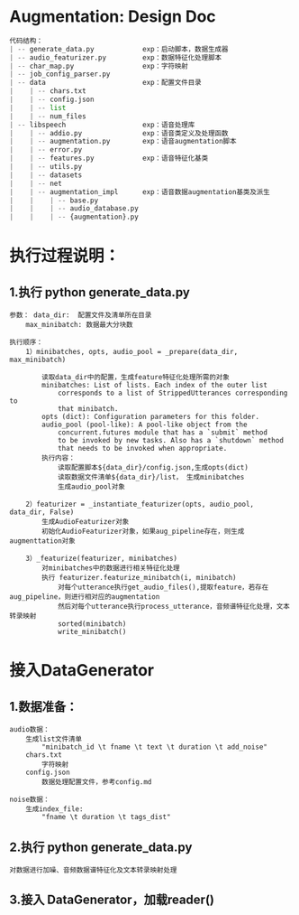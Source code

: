 # Augmentation: Design Doc
```python
代码结构：
| -- generate_data.py            exp：启动脚本，数据生成器
| -- audio_featurizer.py         exp：数据特征化处理脚本
| -- char_map.py                 exp：字符映射
| -- job_config_parser.py
| -- data                        exp：配置文件目录
|    | -- chars.txt
|    | -- config.json
|    | -- list
|    | -- num_files
| -- libspeech                   exp：语音处理库
|    | -- addio.py               exp：语音类定义及处理函数
|    | -- augmentation.py        exp：语音augmentation脚本
|    | -- error.py
|    | -- features.py            exp：语音特征化基类
|    | -- utils.py
|    | -- datasets  
|    | -- net
|    | -- augmentation_impl      exp：语音数据augmentation基类及派生
|    |    | -- base.py
|    |    | -- audio_database.py
|    |    | -- {augmentation}.py
```

# 执行过程说明：
## 1.执行 python generate_data.py

    参数： data_dir:  配置文件及清单所在目录
        max_minibatch: 数据最大分块数

    执行顺序：
        1）minibatches, opts, audio_pool = _prepare(data_dir, max_minibatch)

            读取data_dir中的配置，生成feature特征化处理所需的对象
            minibatches: List of lists. Each index of the outer list
                corresponds to a list of StrippedUtterances corresponding to
                that minibatch.
            opts (dict): Configuration parameters for this folder.
            audio_pool (pool-like): A pool-like object from the
                concurrent.futures module that has a `submit` method
                to be invoked by new tasks. Also has a `shutdown` method
                that needs to be invoked when appropriate.
            执行内容：
                读取配置脚本${data_dir}/config.json,生成opts(dict)
                读取数据文件清单${data_dir}/list， 生成minibatches
                生成audio_pool对象

        2）featurizer = _instantiate_featurizer(opts, audio_pool, data_dir, False)
            生成AudioFeaturizer对象
            初始化AudioFeaturizer对象，如果aug_pipeline存在，则生成augmenttation对象

        3）_featurize(featurizer, minibatches)
            对minibatches中的数据进行相关特征化处理
            执行 featurizer.featurize_minibatch(i, minibatch)
                对每个utterance执行get_audio_files(),提取feature，若存在aug_pipeline，则进行相对应的augmentation
                然后对每个utterance执行process_utterance，音频谱特征化处理，文本转录映射
                sorted(minibatch)
                write_minibatch()


# 接入DataGenerator
## 1.数据准备：

    audio数据：
        生成list文件清单
            "minibatch_id \t fname \t text \t duration \t add_noise"
        chars.txt
            字符映射
        config.json
            数据处理配置文件，参考config.md

    noise数据：
        生成index_file:
            "fname \t duration \t tags_dist"

## 2.执行 python generate_data.py
    对数据进行加噪、音频数据谱特征化及文本转录映射处理

## 3.接入 DataGenerator，加载reader()
